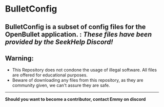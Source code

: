 # BulletConfig
BulletConfig is a subset of config files for the OpenBullet application.
: *These files have been provided by the SeekHelp Discord!*
---
## Warning:
  - This Repository does not condone the usage of illegal software. All files are offered for educational purposes.
  - Beware of downloading any files from this repository, as they are community given, we can't assure they are safe.

---

**Should you want to become a contributor, contact Emmy on discord**
